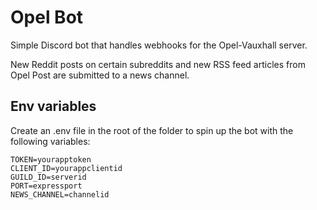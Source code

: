 # Opel Bot

Simple Discord bot that handles webhooks for the Opel-Vauxhall server.

New Reddit posts on certain subreddits and new RSS feed articles from Opel Post are submitted to a news channel.

## Env variables

Create an .env file in the root of the folder to spin up the bot with the following variables:

```
TOKEN=yourapptoken
CLIENT_ID=yourappclientid
GUILD_ID=serverid
PORT=expressport
NEWS_CHANNEL=channelid
```
